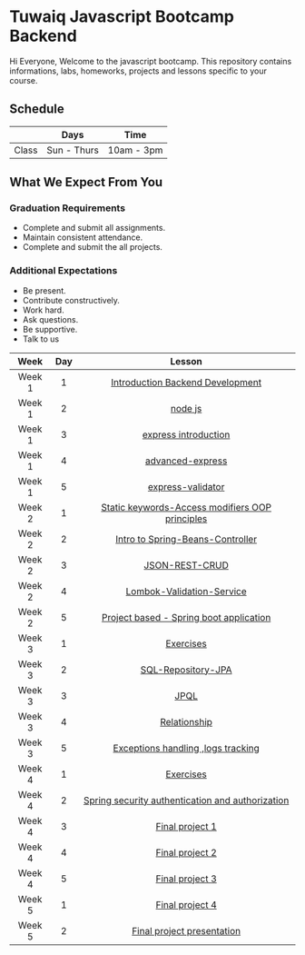 
# Tuwaiq Javascript Bootcamp Backend
Hi Everyone, Welcome to the javascript bootcamp. This repository contains informations, labs, homeworks, projects and lessons specific to your course.

## Schedule
|  | Days | Time |
| --- | ------------- | ------------- |
| Class | Sun - Thurs  | 10am - 3pm  |


## What We Expect From You
### Graduation Requirements
* Complete and submit all assignments.
* Maintain consistent attendance.
* Complete and submit the all projects.
### Additional Expectations
* Be present.
* Contribute constructively.
* Work hard.
* Ask questions.
* Be supportive.
* Talk to us

| Week   | Day | Lesson |
|:-----:|:---:|:------:|
| Week 1| 1   |[Introduction Backend Development](https://github.com/Tuwaiq-Academy-Training/Js-Introduction-Backend-Development)|--- |
| Week 1| 2   |[node js](https://github.com/Tuwaiq-Academy-Training/Js-Node.js-NPM-Introduction-to-Express)|
| Week 1| 3   |[express introduction](https://github.com/Tuwaiq-Academy-Training/js-express-introduction)|
| Week 1| 4   |[advanced-express](https://github.com/Tuwaiq-Academy-Training/advanced-express.js)|
| Week 1| 5   |[express-validator](https://github.com/Tuwaiq-Academy-Training/express-validator)|
| Week 2| 1   |[Static keywords-Access modifiers  OOP principles](https://github.com/Tuwaiq-Java/Week-01-Day-05) | 
| Week 2| 2   |[Intro to Spring-Beans-Controller](https://github.com/Tuwaiq-Java/Week-02-Day-01)| 
| Week 2| 3   |[JSON-REST-CRUD](https://github.com/Tuwaiq-Java/Week-02-Day-02)| 
| Week 2| 4   |[Lombok-Validation-Service](https://github.com/Tuwaiq-Java/Week-02-Day-03)| 
| Week 2| 5   |[Project based - Spring boot application](https://github.com/Tuwaiq-Java/Week-02-Day-04)| 
| Week 3| 1   |[Exercises](https://github.com/Tuwaiq-Java/Week-02-Day-05)| 
| Week 3| 2   |[SQL-Repository-JPA](https://github.com/Tuwaiq-Java/week-03-day-01)| 
| Week 3| 3   |[JPQL](https://github.com/Tuwaiq-Java/week-03-day-02)| 
| Week 3| 4   |[Relationship](https://github.com/Tuwaiq-Java/Week-03-Day-03)| 
| Week 3| 5   |[Exceptions handling ,logs tracking](https://github.com/Tuwaiq-Java/Week-03-Day-04)| 
| Week 4| 1   |[Exercises](https://github.com/Tuwaiq-Java/Week-03-Day-05)| 
| Week 4| 2   |[Spring security authentication and authorization](https://github.com/Tuwaiq-Java/Week-04-Day-01)|---|
| Week 4| 3   |[Final project 1](https://github.com/Tuwaiq-Java/Capstone-project)|---|
| Week 4| 4   |[Final project 2](https://github.com/Tuwaiq-Java/Capstone-project)|---|
| Week 4| 5   |[Final project 3](https://github.com/Tuwaiq-Java/Capstone-project)|---|
| Week 5| 1   |[Final project 4](https://github.com/Tuwaiq-Java/Week-04-Day-05)|---|
| Week 5| 2   |[Final project presentation](https://github.com/Tuwaiq-Java/Week-04-Day-05)|---|

